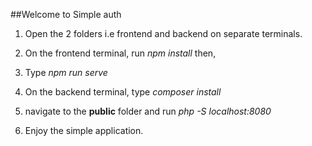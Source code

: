 ##Welcome to Simple auth 

1. Open the 2 folders i.e frontend and backend on separate terminals.

2. On the frontend terminal, run _npm install_ then,

3. Type _npm run serve_

4. On the backend terminal, type _composer install_

5. navigate to the **public** folder and run _php -S localhost:8080_

6. Enjoy the simple application.

